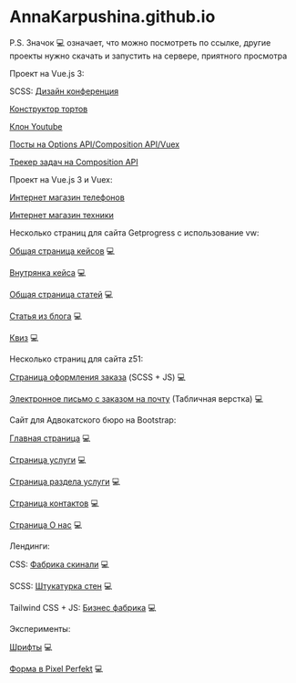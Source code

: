 
# AnnaKarpushina.github.io

P.S. Значок 💻 означает, что можно посмотреть по ссылке, другие проекты нужно скачать и запустить на сервере, приятного просмотра

Проект на Vue.js 3:

SCSS: [Дизайн конференция](https://github.com/AnnaKarpushina/AnnaKarpushina.github.io/tree/master/Design%20conference_scss_vue) 

[Конструктор тортов](https://github.com/AnnaKarpushina/AnnaKarpushina.github.io/tree/master/Constructor_cakes)

[Клон Youtube](https://github.com/AnnaKarpushina/AnnaKarpushina.github.io/tree/master/Clone_%D1%83outube)

[Посты на Options API/Composition API/Vuex](https://github.com/AnnaKarpushina/AnnaKarpushina.github.io/tree/master/A_lot_of_posts) 

[Трекер задач на Composition API](https://github.com/AnnaKarpushina/AnnaKarpushina.github.io/tree/master/OnTrack-composition) 

Проект на Vue.js 3 и Vuex:

[Интернет магазин телефонов](https://github.com/AnnaKarpushina/AnnaKarpushina.github.io/tree/master/Online_store_vuex) 

[Интернет магазин техники](https://github.com/AnnaKarpushina/AnnaKarpushina.github.io/tree/master/Online_store_vuex_technology) 


Несколько страниц для сайта Getprogress с использование vw:

[Общая страница кейсов](https://annakarpushina.github.io/Getprogress%20с%20vw/cases.html) 💻

[Внутрянка кейса](https://annakarpushina.github.io/Getprogress%20с%20vw/all-weddings.html) 💻

[Общая страница статей](https://annakarpushina.github.io/Getprogress%20с%20vw/blogs.html) 💻

[Статья из блога](https://annakarpushina.github.io/Getprogress%20с%20vw/blog.html) 💻

[Квиз](https://annakarpushina.github.io/Getprogress%20с%20vw/kviz.html) 💻


Несколько страниц для сайта z51:

[Страница оформления заказа](https://annakarpushina.github.io/z51/index.html) (SCSS + JS) 💻

[Электронное письмо с заказом на почту](https://annakarpushina.github.io/z51/letter.html) (Табличная верстка) 💻


Сайт для Адвокатского бюро на Bootstrap:

[Главная страница](https://annakarpushina.github.io/Advokadsoe%20buro/index.html) 💻

[Страница услуги](https://annakarpushina.github.io/Advokadsoe%20buro/1.html) 💻

[Страница раздела услуги](https://annakarpushina.github.io/Advokadsoe%20buro/2.html) 💻

[Страница контактов](https://annakarpushina.github.io/Advokadsoe%20buro/3.html) 💻

[Страница О нас](https://annakarpushina.github.io/Advokadsoe%20buro/4.html) 💻


Лендинги: 

CSS: [Фабрика скинали](https://annakarpushina.github.io/landing%20Page/) 💻

SCSS: [Штукатурка стен](https://annakarpushina.github.io/ShtukaturkaSten/src/) 💻

Tailwind CSS + JS: [Бизнес фабрика](https://annakarpushina.github.io/f2b/index.html) 💻

Эксперименты:

[Шрифты](https://annakarpushina.github.io/14lessondz/src/) 💻

[Форма в Pixel Perfekt](https://annakarpushina.github.io/MyPixelPerfekt/src/) 💻


